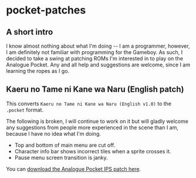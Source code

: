 # pocket-patches

## A short intro

I know almost nothing about what I'm doing -- I am a programmer, however, I am
definitely not familiar with programming for the Gameboy. As such, I decided to
take a swing at patching ROMs I'm interested in to play on the Analogue Pocket.
Any and all help and suggestions are welcome, since I am learning the ropes as I
go.

## Kaeru no Tame ni Kane wa Naru (English patch)

This converts `Kaeru no Tame ni Kane wa Naru (English v1.0)` to the `.pocket`
format.

The following is broken, I will continue to work on it but will gladly welcome
any suggestions from people more experienced in the scene than I am, because I
have no idea what I'm doing.

- Top and bottom of main menu are cut off.
- Character info bar shows incorrect tiles when a sprite crosses it.
- Pause menu screen transition is janky.

You can [download the Analogue Pocket IPS patch here](https://github.com/tumes/pocket-patches/blob/main/KaerunoTameniKanewaNaru.ips).

